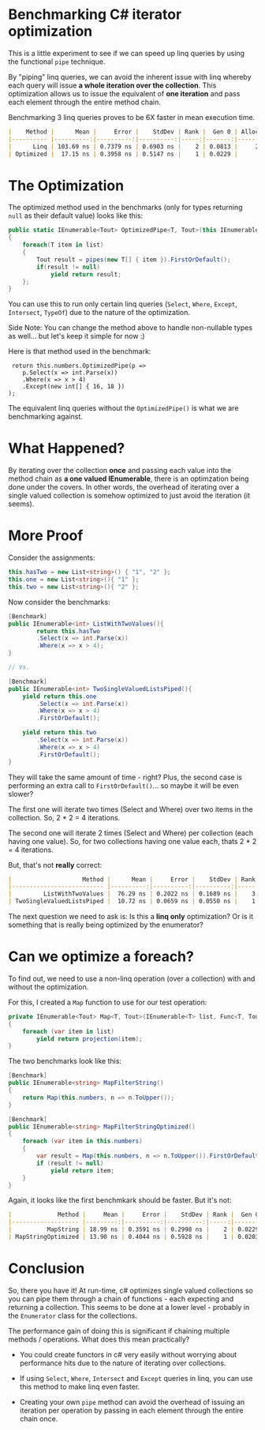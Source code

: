 # Benchmarking C# iterator optimization

This is a little experiment to see if we can speed up linq queries by using the functional `pipe` technique.

By "piping" linq queries, we can avoid the inherent issue with linq whereby each query will issue __a whole iteration over the collection__. This optimization allows us to issue the equivalent of __one iteration__ and pass each element through the entire method chain.

Benchmarking 3 linq queries proves to be 6X faster in mean execution time.

```markdown
|    Method |      Mean |     Error |    StdDev | Rank |  Gen 0 | Allocated |
|---------- |----------:|----------:|----------:|-----:|-------:|----------:|
|      Linq | 103.69 ns | 0.7379 ns | 0.6903 ns |    2 | 0.0813 |     256 B |
| Optimized |  17.15 ns | 0.3958 ns | 0.5147 ns |    1 | 0.0229 |      72 B |
```

# The Optimization

The optimized method used in the benchmarks (only for types returning `null` as their default value) looks like this:

```c#
public static IEnumerable<Tout> OptimizedPipe<T, Tout>(this IEnumerable<T> list, Func<IEnumerable<T>, IEnumerable<Tout>> pipes)
{
    foreach(T item in list)
    {
        Tout result = pipes(new T[] { item }).FirstOrDefault();
        if(result != null)
            yield return result;
    };
}
```

You can use this to run only certain linq queries (`Select`, `Where`, `Except`, `Intersect`, `TypeOf`) due to the nature of the optimization.

Side Note: You can change the method above to handle non-nullable types as well... but let's keep it simple for now :)

Here is that method used in the benchmark:

```
 return this.numbers.OptimizedPipe(p =>
    p.Select(x => int.Parse(x))
    .Where(x => x > 4)
    .Except(new int[] { 16, 18 })
);
```

The equivalent linq queries without the `OptimizedPipe()` is what we are benchmarking against.

# What Happened?

By iterating over the collection __once__ and passing each value into the method chain as __a one valued IEnumerable__, there is an optimzation being done under the covers. In other words, the overhead of iterating over a single valued collection is somehow optimized to just avoid the iteration (it seems).

# More Proof

Consider the assignments:

```c#
this.hasTwo = new List<string>() { "1", "2" };
this.one = new List<string>(){ "1" };
this.two = new List<string>(){ "2" };
```

Now consider the benchmarks:

```c#
[Benchmark]
public IEnumerable<int> ListWithTwoValues(){
        return this.hasTwo
        .Select(x => int.Parse(x))
        .Where(x => x > 4);
}

// Vs.

[Benchmark]
public IEnumerable<int> TwoSingleValuedListsPiped(){
    yield return this.one
        .Select(x => int.Parse(x))
        .Where(x => x > 4)
        .FirstOrDefault();

    yield return this.two
        .Select(x => int.Parse(x))
        .Where(x => x > 4)
        .FirstOrDefault();
}
```

They will take the same amount of time - right? Plus, the second case is performing an extra call to `FirstOrDefault()`... so maybe it will be even slower?

The first one will iterate two times (Select and Where) over two items in the collection. So, 2 * 2 = 4 iterations.

The second one will iterate 2 times (Select and Where) per collection (each having one value). So, for two collections having one value each, thats 2 * 2 = 4 iterations.

But, that's not __really__ correct:

```markdown
|                    Method |      Mean |     Error |    StdDev | Rank |  Gen 0 | Allocated |
|-------------------------- |----------:|----------:|----------:|-----:|-------:|----------:|
|         ListWithTwoValues |  76.29 ns | 0.2022 ns | 0.1689 ns |    3 | 0.0407 |     128 B |
| TwoSingleValuedListsPiped |  10.72 ns | 0.0659 ns | 0.0550 ns |    1 | 0.0127 |      40 B |
```

The next question we need to ask is: Is this a __linq only__ optimization? Or is it something that is really being optimized by the enumerator?

# Can we optimize a foreach?

To find out, we need to use a non-linq operation (over a collection) with and without the optimization.

For this, I created a `Map` function to use for our test operation:

```c#
private IEnumerable<Tout> Map<T, Tout>(IEnumerable<T> list, Func<T, Tout> projection)
{
    foreach (var item in list)
        yield return projection(item);
}
```

The two benchmarks look like this:

```c#
[Benchmark]
public IEnumerable<string> MapFilterString()
{
    return Map(this.numbers, n => n.ToUpper());
}

[Benchmark]
public IEnumerable<string> MapFilterStringOptimized()
{
    foreach (var item in this.numbers)
    {
        var result = Map(this.numbers, n => n.ToUpper()).FirstOrDefault();
        if (result != null)
            yield return item;
    }
}
```
Again, it looks like the first benchmkark should be faster. But it's not:

```markdown
|             Method |     Mean |     Error |    StdDev | Rank |  Gen 0 | Allocated |
|------------------- |---------:|----------:|----------:|-----:|-------:|----------:|
|          MapString | 18.99 ns | 0.3591 ns | 0.2998 ns |    2 | 0.0229 |      72 B |
| MapStringOptimized | 13.90 ns | 0.4044 ns | 0.5928 ns |    1 | 0.0203 |      64 B |

```

# Conclusion

So, there you have it! At run-time, c# optimizes single valued collections so you can pipe them through a chain of functions - each expecting and returning a collection. This seems to be done at a lower level - probably in the `Enumerator` class for the collections. 

The performance gain of doing this is significant if chaining multiple methods / operations. What does this mean practically? 

- You could create functors in c# very easily without worrying about performance hits due to the nature of iterating over collections.

- If using `Select`, `Where`, `Intersect` and `Except` queries in linq, you can use this method to make linq even faster.

- Creating your own `pipe` method can avoid the overhead of issuing an iteration per operation by passing in each element through the entire chain once.
